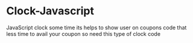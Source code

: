 # Clock-Javascript
JavaScript clock some time its helps to show user on coupons code that less time to avail your coupon so need this type of clock code

